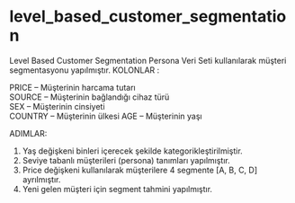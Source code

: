 # level_based_customer_segmentation
Level Based Customer Segmentation
Persona Veri Seti kullanılarak müşteri segmentasyonu yapılmıştır.
KOLONLAR :

  PRICE – Müşterinin harcama tutarı <br>
  SOURCE – Müşterinin bağlandığı cihaz türü <br>
  SEX – Müşterinin cinsiyeti<br>
  COUNTRY – Müşterinin ülkesi AGE – Müşterinin yaşı

ADIMLAR:
1. Yaş değişkeni binleri içerecek şekilde kategorikleştirilmiştir.
2. Seviye tabanlı müşterileri (persona) tanımları yapılmıştır.
3. Price değişkeni kullanılarak müşterilere 4 segmente [A, B, C, D] ayrılmıştır.
4. Yeni gelen müşteri için segment tahmini yapılmıştır.
  
  
